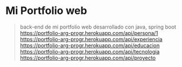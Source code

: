 # Mi Portfolio web
> back-end de mi portfolio web desarrollado con java, spring boot  
> https://portfolio-arg-progr.herokuapp.com/api/persona/1  
> https://portfolio-arg-progr.herokuapp.com/api/experiencia  
> https://portfolio-arg-progr.herokuapp.com/api/educacion  
> https://portfolio-arg-progr.herokuapp.com/api/tecnologia  
> https://portfolio-arg-progr.herokuapp.com/api/proyecto  

